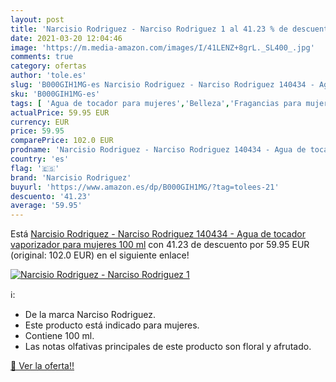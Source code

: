 ```yaml
---
layout: post
title: 'Narcisio Rodriguez - Narciso Rodriguez 1 al 41.23 % de descuento'
date: 2021-03-20 12:04:46
image: 'https://m.media-amazon.com/images/I/41LENZ+8grL._SL400_.jpg'
comments: true
category: ofertas
author: 'tole.es'
slug: 'B000GIH1MG-es Narcisio Rodriguez - Narciso Rodriguez 140434 - Agua de...'
sku: 'B000GIH1MG-es'
tags: [ 'Agua de tocador para mujeres','Belleza','Fragancias para mujeres','Perfumes y fragancias','agua','de','narcisio rodriguez','tocador', ]
actualPrice: 59.95 EUR
currency: EUR
price: 59.95
comparePrice: 102.0 EUR
prodname: 'Narcisio Rodriguez - Narciso Rodriguez 140434 - Agua de tocador vaporizador para mujeres  100 ml'
country: 'es'
flag: '🇪🇸'
brand: 'Narcisio Rodriguez'
buyurl: 'https://www.amazon.es/dp/B000GIH1MG/?tag=tolees-21'
descuento: '41.23'
average: '59.95'
---
```


Está [Narcisio Rodriguez - Narciso Rodriguez 140434 - Agua de tocador vaporizador para mujeres  100 ml](https://www.amazon.es/dp/B000GIH1MG/?tag=tolees-21) con 41.23 de descuento por 59.95 EUR (original: 102.0 EUR) en el siguiente enlace!

[![Narcisio Rodriguez - Narciso Rodriguez 1](https://m.media-amazon.com/images/I/41LENZ+8grL._SL400_.jpg)](https://www.amazon.es/dp/B000GIH1MG/?tag=tolees-21)

ℹ️:

- De la marca Narciso Rodriguez.
- Este producto está indicado para mujeres.
- Contiene 100 ml.
- Las notas olfativas principales de este producto son floral y afrutado.

[🛒 Ver la oferta!!](https://www.amazon.es/dp/B000GIH1MG/?tag=tolees-21)
